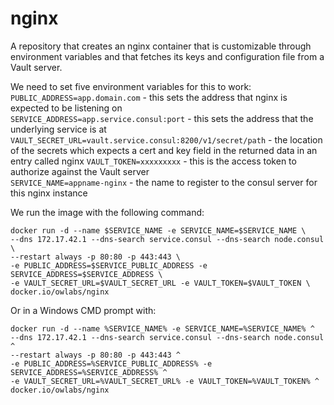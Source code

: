 # nginx
A repository that creates an nginx container that is customizable through environment variables and that fetches its keys and configuration file from a Vault server.

We need to set five environment variables for this to work:
`PUBLIC_ADDRESS=app.domain.com` - this sets the address that nginx is expected to be listening on  
`SERVICE_ADDRESS=app.service.consul:port` - this sets the address that the underlying service is at  
`VAULT_SECRET_URL=vault.service.consul:8200/v1/secret/path` - the location of the secrets which expects a cert and key field in the returned data in an entry called nginx
`VAULT_TOKEN=xxxxxxxxx` - this is the access token to authorize against the Vault server  
`SERVICE_NAME=appname-nginx` - the name to register to the consul server for this nginx instance

We run the image with the following command:
```
docker run -d --name $SERVICE_NAME -e SERVICE_NAME=$SERVICE_NAME \
--dns 172.17.42.1 --dns-search service.consul --dns-search node.consul \
--restart always -p 80:80 -p 443:443 \
-e PUBLIC_ADDRESS=$SERVICE_PUBLIC_ADDRESS -e SERVICE_ADDRESS=$SERVICE_ADDRESS \
-e VAULT_SECRET_URL=$VAULT_SECRET_URL -e VAULT_TOKEN=$VAULT_TOKEN \
docker.io/owlabs/nginx
```

Or in a Windows CMD prompt with:
```
docker run -d --name %SERVICE_NAME% -e SERVICE_NAME=%SERVICE_NAME% ^
--dns 172.17.42.1 --dns-search service.consul --dns-search node.consul ^
--restart always -p 80:80 -p 443:443 ^
-e PUBLIC_ADDRESS=%SERVICE_PUBLIC_ADDRESS% -e SERVICE_ADDRESS=%SERVICE_ADDRESS% ^
-e VAULT_SECRET_URL=%VAULT_SECRET_URL% -e VAULT_TOKEN=%VAULT_TOKEN% ^
docker.io/owlabs/nginx
```
